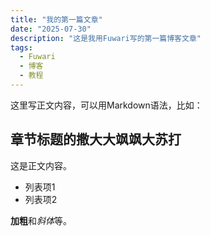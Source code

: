 ```yaml
---
title: "我的第一篇文章"
date: "2025-07-30"
description: "这是我用Fuwari写的第一篇博客文章"
tags:
  - Fuwari
  - 博客
  - 教程
---
```


这里写正文内容，可以用Markdown语法，比如：

## 章节标题的撒大大飒飒大苏打

这是正文内容。

- 列表项1
- 列表项2

**加粗**和*斜体*等。

